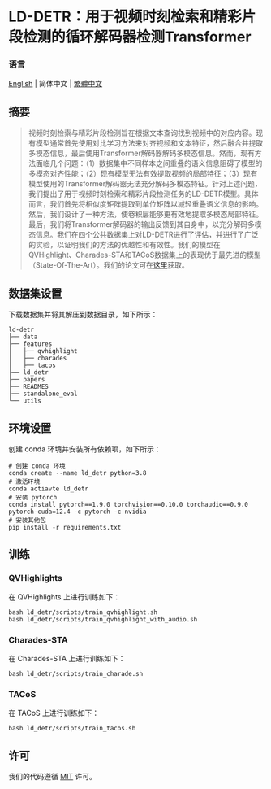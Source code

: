 # LD-DETR：用于视频时刻检索和精彩片段检测的循环解码器检测Transformer

### 语言

[English](../README.md) | 简体中文 | [繁體中文](./README_traditional_chinese.md)

## 摘要

> 视频时刻检索与精彩片段检测旨在根据文本查询找到视频中的对应内容。现有模型通常首先使用对比学习方法来对齐视频和文本特征，然后融合并提取多模态信息，最后使用Transformer解码器解码多模态信息。然而，现有方法面临几个问题：（1）数据集中不同样本之间重叠的语义信息阻碍了模型的多模态对齐性能；（2）现有模型无法有效提取视频的局部特征；（3）现有模型使用的Transformer解码器无法充分解码多模态特征。针对上述问题，我们提出了用于视频时刻检索和精彩片段检测任务的LD-DETR模型。具体而言，我们首先将相似度矩阵提取到单位矩阵以减轻重叠语义信息的影响。然后，我们设计了一种方法，使卷积层能够更有效地提取多模态局部特征。最后，我们将Transformer解码器的输出反馈到其自身中，以充分解码多模态信息。我们在四个公共数据集上对LD-DETR进行了评估，并进行了广泛的实验，以证明我们的方法的优越性和有效性。我们的模型在QVHighlight、Charades-STA和TACoS数据集上的表现优于最先进的模型（State-Of-The-Art）。我们的论文可在[这里](./paper_simplified_chinese.pdf)获取。

## 数据集设置

下载数据集并将其解压到数据目录，如下所示：

```
ld-detr
├── data
├── features
│   ├── qvhighlight
│   ├── charades
│   ├── tacos
├── ld_detr
├── papers
├── READMES
├── standalone_eval
└── utils
```

## 环境设置

创建 conda 环境并安装所有依赖项，如下所示：

```
# 创建 conda 环境
conda create --name ld_detr python=3.8
# 激活环境
conda actiavte ld_detr
# 安装 pytorch
conda install pytorch==1.9.0 torchvision==0.10.0 torchaudio==0.9.0 pytorch-cuda=12.4 -c pytorch -c nvidia
# 安装其他包
pip install -r requirements.txt
```

## 训练

### QVHighlights

在 QVHighlights 上进行训练如下：

```
bash ld_detr/scripts/train_qvhighlight.sh
bash ld_detr/scripts/train_qvhighlight_with_audio.sh
```

### Charades-STA

在 Charades-STA 上进行训练如下：

```
bash ld_detr/scripts/train_charade.sh
```

### TACoS

在 TACoS 上进行训练如下：

```
bash ld_detr/scripts/train_tacos.sh
```

## 许可

我们的代码遵循 [MIT](../LICENSE.md) 许可。
